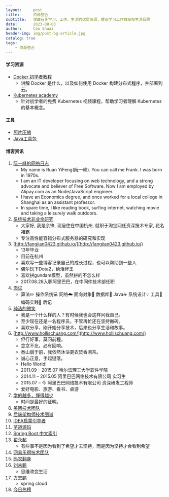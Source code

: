 ```yaml
---
layout:     post
title:      资源整合
subtitle:   收藏有关学习、工作、生活的优质资源，提高学习工作效率和生活品质
date:       2023-08-03
author:     Cao Shuai
header-img: img/post-bg-article.jpg
catalog: true
tags:
    - 资源整合
---
```


#### 学习资源
- [Docker 初学者教程](https://docker-curriculum.com/)
    - 讲解 Docker 是什么，以及如何使用 Docker 构建分布式程序，并部署到云。
- [Kubernetes academy](https://kubernetes.academy/)
    - 针对初学者的免费 Kubernetes 视频课程，帮助学习者理解 Kubernetes 的基本概念。
    
#### 工具
- [照片压缩](https://tinypng.com/)
- [Java工具包](https://www.hutool.cn/)

#### 博客资讯
1. [阮一峰的网络日志](http://www.ruanyifeng.com/blog/)
    - My name is Ruan YiFeng(阮一峰). You can call me Frank. I was born in 1970s.
    - I am an IT developer focusing on web technology, and a strong advocate and believer of Free Software. Now I am employed by Alipay.com as an Node/JavaScript engineer.
    - I have an Economics degree, and once worked for a local college in Shanghai as an assistant professor.
    - In spare time, I like reading book, surfing internet, watching movie and taking a leisurely walk outdoors.
1. [系统技术非业余研究](http://blog.yufeng.info/)
    - 大家好, 我是余锋, 现居住在中国杭州, 就职于淘宝网任资深技术专家, 花名褚霸
    - 专注高性能容错分布式服务器的研究和实现
1. [http://fangjian0423.github.io/](http://fangjian0423.github.io/)
    - 13年毕业
    - 目前在杭州
    - 喜欢写一些博客记录自己的成长过程，也可以帮助到一些人
    - 偶尔玩下Dota2，绝活斧王
    - 喜欢拼gundam模型，虽然拼的不怎么样
    - 2017.08.28入职阿里巴巴，在中间件技术部任职
1. [面试](https://github.com/CyC2018/CS-Notes)
    - 算法✏️ 操作系统💻 网络☁️ 面向对象👫 数据库💾 Java☕️ 系统设计💡 工具🔨 编码实践🙊 后记
1. [纯洁的微笑](http://www.ityouknow.com/)
    - 我是一个什么样的人？有时候我也会这样问我自己。
    - 至少现在还是一名程序员，不管再忙还在坚持搬砖。
    - 喜欢分享，刚开始分享技术，后来也分享生活和故事。
1. [http://www.hollischuang.com/](http://www.hollischuang.com/)
    - 但行好事，莫问前程。
    - 念念不忘，必有回响。
    - 泰山崩于前，我依然沐浴更衣焚香沏茶。
    - 诚心正意，手起键落。
    - Hello World!
    - 2011.09 – 2015.07 哈尔滨理工大学软件学院
    - 2014.11 – 2015.05 阿里巴巴网络技术有限公司 实习生
    - 2015.07 – 今 阿里巴巴网络技术有限公司 资深研发工程师
    - 爱好电影、旅游、看书、桌游
1. [学的越多，懂得越少](http://acoder2013.com/)
    - 时间是最好的证明。
1. [美团技术团队](https://tech.meituan.com/)
1. [后端架构师技术图谱](https://github.com/xingshaocheng/architect-awesome)
1. [IDEA启蒙引导者](http://www.youmeek.com/)
1. [芋道源码](http://www.iocoder.cn/?vip)
1. [Spring Boot 中文索引](http://springboot.fun/)
1. [翟永超](http://blog.didispace.com/)
    - 有些事不是因为看到了希望才去坚持，而是因为坚持才会看到希望
1. [网易乐得技术团队](http://tech.lede.com/)
1. [码农翻身](https://mp.weixin.qq.com/s/1OSxdYuKByCwVTe-8FgrFA)
1. [刘未鹏](http://mindhacks.cn/)
    - 思维改变生活
1. [方志鹏](https://www.fangzhipeng.com/)
    - spring cloud
1. [今日热榜](https://tophub.today/)
